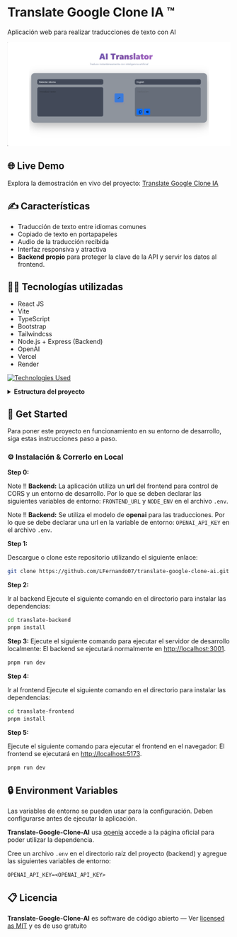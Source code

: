 # Translate Google Clone IA ™️

Aplicación web para realizar traducciones de texto con AI

![demo](.github/readme_assets/translator.png)

## 🌐 Live Demo

Explora la demostración en vivo del proyecto:
[Translate Google Clone IA](https://translate-google-clone-ai.vercel.app/)

## ✍️ Características

- Traducción de texto entre idiomas comunes
- Copiado de texto en portapapeles
- Audio de la traducción recibida
- Interfaz responsiva y atractiva
- **Backend propio** para proteger la clave de la API y servir los datos al frontend.

## 👨‍💻 Tecnologías utilizadas

- React JS
- Vite
- TypeScript
- Bootstrap
- Tailwindcss
- Node.js + Express (Backend)
- OpenAI
- Vercel
- Render

[![Technologies Used](https://skillicons.dev/icons?i=ts,vite,react,express,vercel,bootstrap)](https://skillicons.dev)

<details><summary><b>Estructura del proyecto</b></summary>

```bash
Translate-Google-Clone-IA/
├── .github/
│   └── readme_assets/
│       └── translator.png
├── translate-backend/
│   ├── middlewares/
│   │   └── corsMiddlewares.js
│   ├── service/
│   │   └── openaiClient.js
│   ├── utils/
│   │   └── rateLimiter.js
│   │
│   ├── .env
│   ├── .gitignore
│   ├── server.js
│   ├── package.json
│   ├── pnpm-lock.yaml
│   ├── Procfile
│   ├── READMI.md
│   └── render.yaml
├── translate-frontend/
│   ├── public/
│   │   └── google-translate.png
│   ├── src/
│   │   ├── assets/
│   │   │   └── react.svg
│   │   ├── components/
│   │   │   ├── Icons.tsx
│   │   │   ├── LenguageSelector.tsx
│   │   │   └── TextArea.tsx
│   │   ├── hooks/
│   │   │   ├── useDebounce.ts
│   │   │   └── useStore.ts
│   │   ├── service/
│   │   │   └── translate.ts
│   │   ├── App.css
│   │   ├── App.tsx
│   │   ├── App.test.tsx
│   │   ├── constants.ts
│   │   ├── index.css
│   │   ├── main.tsx
│   │   ├── ts.config.app.json
│   │   └── types.d.ts
│   ├── .env
│   ├── .gitignore
│   ├── eslint.config.js
│   ├── index.html
│   ├── package.json
│   ├── pnpm-lock.yaml
│   ├── README.md
│   ├── tsconfig.app.json
│   ├── tsconfig.json
│   ├── tsconfig.node.json
│   └── vite.config.ts
├── README.md
```

</details>

## 🧰 Get Started

Para poner este proyecto en funcionamiento en su entorno de desarrollo, siga estas instrucciones paso a paso.

### ⚙️ Instalación & Correrlo en Local

**Step 0:**

Note :bangbang: **Backend:** La aplicación utiliza un **url** del frontend para control de CORS y un entorno de desarrollo. Por lo que se deben declarar las siguientes variables de entorno:
`FRONTEND_URL` y `NODE_ENV` en el archivo `.env`.

Note :bangbang: **Backend:** Se utiliza el modelo de **openai** para las traducciones. Por lo que se debe declarar una url en la variable de entorno:
`OPENAI_API_KEY` en el archivo `.env`.

**Step 1:**

Descargue o clone este repositorio utilizando el siguiente enlace:

```bash
git clone https://github.com/LFernando07/translate-google-clone-ai.git
```

**Step 2:**

Ir al backend
Ejecute el siguiente comando en el directorio para instalar las dependencias:

```bash
cd translate-backend
pnpm install
```

**Step 3:**
Ejecute el siguiente comando para ejecutar el servidor de desarrollo localmente:
El backend se ejecutará normalmente en [http://localhost:3001](http://localhost:3001).

```bash
pnpm run dev
```

**Step 4:**

Ir al frontend
Ejecute el siguiente comando en el directorio para instalar las dependencias:

```bash
cd translate-frontend
pnpm install
```

**Step 5:**

Ejecute el siguiente comando para ejecutar el frontend en el navegador:
El frontend se ejecutará en [http://localhost:5173](http://localhost:5173).

```bash
pnpm run dev
```

## 🔒 Environment Variables

Las variables de entorno se pueden usar para la configuración. Deben configurarse antes de ejecutar la aplicación.

**Translate-Google-Clone-AI** usa [openia](https://www.openai.io/) accede a la página oficial para poder utilizar la dependencia.

Cree un archivo `.env` en el directorio raíz del proyecto (backend) y agregue las siguientes variables de entorno:

```env
OPENAI_API_KEY=<OPENAI_API_KEY>
```

## 📋 Licencia

**Translate-Google-Clone-AI** es software de código abierto
— Ver [licensed as MIT](https://opensource.org/license/mit/) y es de uso gratuito
